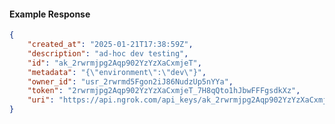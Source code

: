 <!-- Code generated for API Clients. DO NOT EDIT. -->

#### Example Response

```json
{
	"created_at": "2025-01-21T17:38:59Z",
	"description": "ad-hoc dev testing",
	"id": "ak_2rwrmjpg2Aqp902YzYzXaCxmjeT",
	"metadata": "{\"environment\":\"dev\"}",
	"owner_id": "usr_2rwrmd5Fgon2iJ86NudzUp5nYYa",
	"token": "2rwrmjpg2Aqp902YzYzXaCxmjeT_7H8qQto1hJbwFFFgsdkXz",
	"uri": "https://api.ngrok.com/api_keys/ak_2rwrmjpg2Aqp902YzYzXaCxmjeT"
}
```
